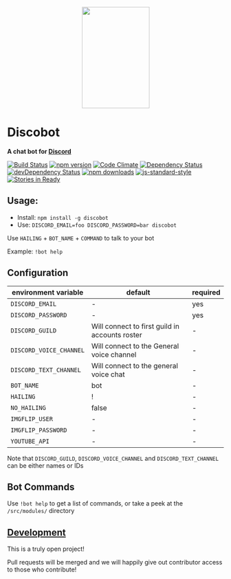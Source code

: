 <p align="center">
  <a href="https://github.com/asdqwex/discobot">
    <img height="236" width="157" src="https://i.imgur.com/qtffWzX.png">
  </a>
</p>

# Discobot
**A chat bot for [Discord](discordapp.com)**

[![Build Status](https://img.shields.io/circleci/project/asdqwex/discobot/master.svg?style=flat-square)](https://circleci.com/gh/asdqwex/discobot) [![npm version](https://img.shields.io/npm/v/discobot.svg?style=flat-square)](https://www.npmjs.com/package/discobot) [![Code Climate](https://img.shields.io/codeclimate/github/asdqwex/discobot.svg?style=flat-square)](https://codeclimate.com/github/asdqwex/discobot) [![Dependency Status](https://img.shields.io/david/asdqwex/discobot.svg?style=flat-square)](https://david-dm.org/asdqwex/discobot) [![devDependency Status](https://img.shields.io/david/dev/asdqwex/discobot.svg?style=flat-square)](https://david-dm.org/asdqwex/discobot#info=devDependencies) [![npm downloads](https://img.shields.io/npm/dm/discobot.svg?style=flat-square)](https://www.npmjs.com/package/discobot) [![js-standard-style](https://img.shields.io/badge/code%20style-standard-brightgreen.svg?style=flat-square)](https://github.com/asdqwex/discobot) [![Stories in Ready](https://badge.waffle.io/asdqwex/discobot.png?label=ready&title=Ready)](https://waffle.io/asdqwex/discobot)

## Usage:
 - Install: `npm install -g discobot`
 - Use: `DISCORD_EMAIL=foo DISCORD_PASSWORD=bar discobot`

Use `HAILING` + `BOT_NAME` + `COMMAND` to talk to your bot

Example: `!bot help`

## Configuration

|environment variable|default|required|
|---|---|---|
|`DISCORD_EMAIL`| - | yes |
|`DISCORD_PASSWORD`| - | yes |
|`DISCORD_GUILD`| Will connect to first guild in accounts roster | - |
|`DISCORD_VOICE_CHANNEL`| Will connect to the General voice channel | - |
|`DISCORD_TEXT_CHANNEL`| Will connect to the general voice chat | - |
|`BOT_NAME`| bot | - |
|`HAILING`| ! | - |
|`NO_HAILING`| false | - |
|`IMGFLIP_USER`| - | - |
|`IMGFLIP_PASSWORD`| - | - |
|`YOUTUBE_API`| - | - |

Note that `DISCORD_GUILD`, `DISCORD_VOICE_CHANNEL` and `DISCORD_TEXT_CHANNEL` can be either names or IDs

## Bot Commands

Use `!bot help` to get a list of commands, or take a peek at the `/src/modules/` directory

## [Development](DEV.md)

This is a truly open project!

Pull requests will be merged and we will happily give out contributor access to those who contribute!
